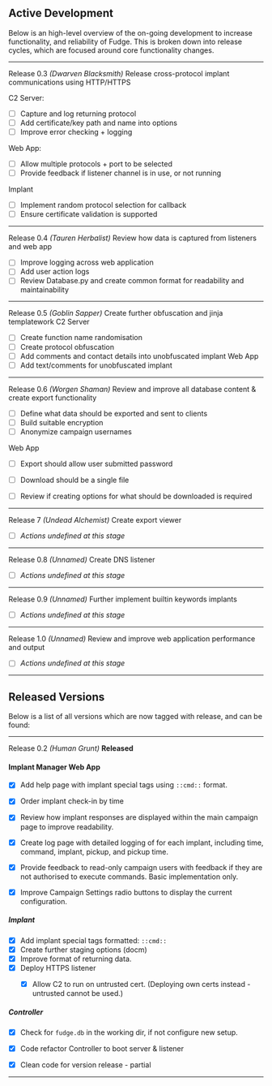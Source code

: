 ## Active Development
Below is an high-level overview of the on-going development to increase functionality, and reliability of Fudge. This is broken down into release cycles, which are focused around core functionality changes.


---
Release 0.3 _(Dwarven Blacksmith)_
Release cross-protocol implant communications using HTTP/HTTPS

C2 Server:
 - [ ] Capture and log returning protocol
 - [ ] Add certificate/key path and name into options
 - [ ] Improve error checking + logging
 
Web App:
 - [ ] Allow multiple protocols + port to be selected
 - [ ] Provide feedback if listener channel is in use, or not running
 
Implant 
 - [ ] Implement random protocol selection for callback
 - [ ] Ensure certificate validation is supported

---
Release 0.4 _(Tauren Herbalist)_
Review how data is captured from listeners and web app
 - [ ] Improve logging across web application
 - [ ] Add user action logs
 - [ ] Review Database.py and create common format for readability and maintainability

---
Release 0.5 _(Goblin Sapper)_
Create further obfuscation and jinja templatework
 C2 Server
 - [ ] Create function name randomisation
 - [ ] Create protocol obfuscation
 - [ ] Add comments and contact details into unobfuscated implant
 Web App
 - [ ] Add text/comments for unobfuscated implant

---
Release 0.6 _(Worgen Shaman)_
Review and improve all database content & create export functionality
 - [ ] Define what data should be exported and sent to clients
 - [ ] Build suitable encryption
 - [ ] Anonymize campaign usernames
 
Web App
 - [ ] Export should allow user submitted password
 - [ ] Download should be a single file
 - [ ] Review if creating options for what should be downloaded is required
 
 
---
Release 7 _(Undead Alchemist)_
Create export viewer
 - [ ] _Actions undefined at this stage_

---
Release 0.8 _(Unnamed)_
Create DNS listener
- [ ] _Actions undefined at this stage_
 
---
Release 0.9 _(Unnamed)_
Further implement builtin keywords implants
- [ ] _Actions undefined at this stage_

---
Release 1.0 _(Unnamed)_
Review and improve web application performance and output
- [ ] _Actions undefined at this stage_



---
## Released Versions
Below is a list of all versions which are now tagged with release, and can be found:

---
Release 0.2 _(Human Grunt)_ **Released**
#### Implant Manager Web App
- [x] Add help page with implant special tags using `::cmd::` format.
- [x] Order implant check-in by time
- [x] Review how implant responses are displayed within the main campaign page to improve readability.
- [x] Create log page with detailed logging of for each implant, including time, command, implant, pickup, and pickup time.
- [x] Provide feedback to read-only campaign users with feedback if they are not authorised to execute commands. Basic implementation only.
- [x] Improve Campaign Settings radio buttons to display the current configuration.


##### Implant


- [x] Add implant special tags formatted: `::cmd::`
- [x] Create further staging options (docm)
- [x] Improve format of returning data.
- [x] Deploy HTTPS listener
    - [x] Allow C2 to run on untrusted cert. (Deploying own certs instead - untrusted cannot be used.)



##### Controller
- [x] Check for `fudge.db` in the working dir, if not configure new setup. 
- [x] Code refactor Controller to boot server & listener 
- [x] Clean code for version release - partial

 
 ---
